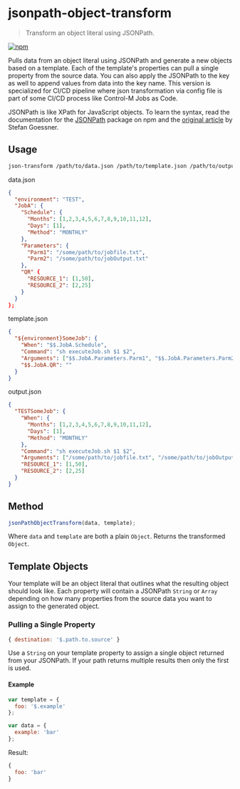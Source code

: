 # jsonpath-object-transform
> Transform an object literal using JSONPath.

[![npm](https://badge.fury.io/js/jsonpath-object-transform.png)](http://badge.fury.io/js/jsonpath-object-transform)

Pulls data from an object literal using JSONPath and generate a new objects based on a template. Each of the template's properties can pull a single property from the source data. You can also apply the JSONPath to the key as well to append values from data into the key name. This version is specialized for CI/CD pipeline where json transformation via config file is part of some CI/CD process like Control-M Jobs as Code.

JSONPath is like XPath for JavaScript objects. To learn the syntax, read the documentation for the [JSONPath](https://www.npmjs.org/package/JSONPath) package on npm and the [original article](http://goessner.net/articles/JsonPath/) by Stefan Goessner.

## Usage
```sh
json-transform /path/to/data.json /path/to/template.json /path/to/output.json
```

data.json
```json
{
  "environment": "TEST",
  "JobA": {
    "Schedule": {
      "Months": [1,2,3,4,5,6,7,8,9,10,11,12],
      "Days": [1],
      "Method": "MONTHLY"
    },
    "Parameters": {
      "Parm1": "/some/path/to/jobfile.txt",
      "Parm2": "/some/path/to/jobOutput.txt"
    },
    "QR" {
      "RESOURCE_1": [1,50],
      "RESOURCE_2": [2,25] 
    }
  }
};
```

template.json
```json
{
  "${environment}SomeJob": {
    "When": "$$.JobA.Schedule",
    "Command": "sh executeJob.sh $1 $2",
    "Arguments": ["$$.JobA.Parameters.Parm1", "$$.JobA.Parameters.Parm2"],
    "$$.JobA.QR": ""
  }
}
```

output.json
```json
{
  "TESTSomeJob": {
    "When": {
      "Months": [1,2,3,4,5,6,7,8,9,10,11,12],
      "Days": [1],
      "Method": "MONTHLY"
    },
    "Command": "sh executeJob.sh $1 $2",
    "Arguments": ["/some/path/to/jobfile.txt", "/some/path/to/jobOutput.txt"],
    "RESOURCE_1": [1,50],
    "RESOURCE_2": [2,25] 
  }
}
```

## Method
```js
jsonPathObjectTransform(data, template);
```
Where `data` and `template` are both a plain `Object`. Returns the transformed `Object`.

## Template Objects
Your template will be an object literal that outlines what the resulting object should look like. Each property will contain a JSONPath `String` or `Array` depending on how many properties from the source data you want to assign to the generated object.

### Pulling a Single Property
```js
{ destination: '$.path.to.source' }
```
Use a `String` on your template property to assign a single object returned from your JSONPath. If your path returns multiple results then only the first is used.

#### Example
```js
var template = {
  foo: '$.example'
};

var data = {
  example: 'bar'
};
```
Result:
```js
{
  foo: 'bar'
}
```
